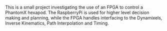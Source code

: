 This is a small project investigating the use of an FPGA to control a PhantomX hexapod. The RaspberryPi is used for higher level decision making and planning, while the FPGA handles interfacing to the Dynamixels, Inverse Kinematics, Path Interpolation and Timing.